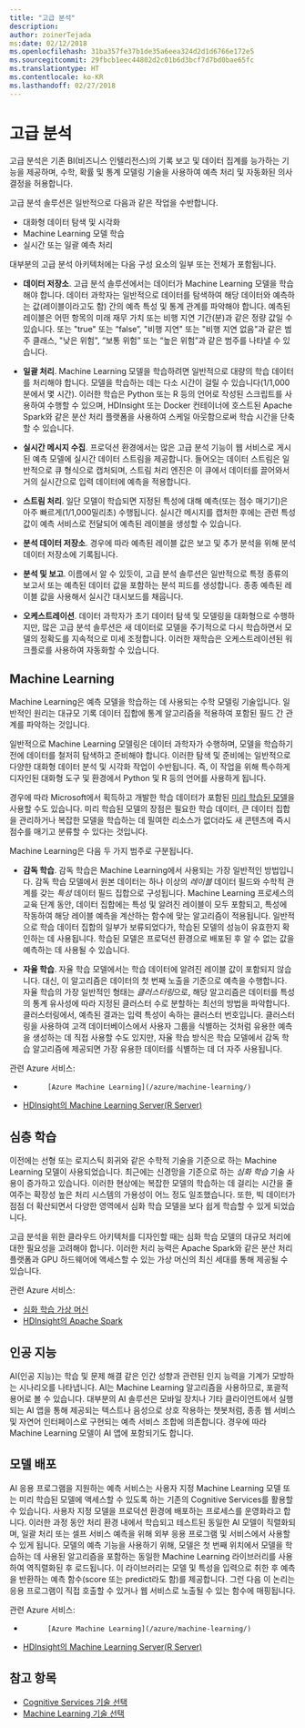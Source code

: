 ```yaml
---
title: "고급 분석"
description: 
author: zoinerTejada
ms:date: 02/12/2018
ms.openlocfilehash: 31ba357fe37b1de35a6eea324d2d1d6766e172e5
ms.sourcegitcommit: 29fbcb1eec44802d2c01b6d3bcf7d7bd0bae65fc
ms.translationtype: HT
ms.contentlocale: ko-KR
ms.lasthandoff: 02/27/2018
---
```

# <a name="advanced-analytics"></a>고급 분석

고급 분석은 기존 BI(비즈니스 인텔리전스)의 기록 보고 및 데이터 집계를 능가하는 기능을 제공하며, 수학, 확률 및 통계 모델링 기술을 사용하여 예측 처리 및 자동화된 의사 결정을 허용합니다.

고급 분석 솔루션은 일반적으로 다음과 같은 작업을 수반합니다.

* 대화형 데이터 탐색 및 시각화
* Machine Learning 모델 학습
* 실시간 또는 일괄 예측 처리

대부분의 고급 분석 아키텍처에는 다음 구성 요소의 일부 또는 전체가 포함됩니다.

* **데이터 저장소**. 고급 분석 솔루션에서는 데이터가 Machine Learning 모델을 학습해야 합니다. 데이터 과학자는 일반적으로 데이터를 탐색하여 해당 데이터와 예측하는 값(레이블이라고도 함) 간의 예측 특성 및 통계 관계를 파악해야 합니다. 예측된 레이블은 어떤 항목의 미래 재무 가치 또는 비행 지연 기간(분)과 같은 정량 값일 수 있습니다. 또는 "true" 또는 “false”, "비행 지연" 또는 "비행 지연 없음"과 같은 범주 클래스, "낮은 위험", “보통 위험” 또는 “높은 위험”과 같은 범주를 나타낼 수 있습니다.

* **일괄 처리**. Machine Learning 모델을 학습하려면 일반적으로 대량의 학습 데이터를 처리해야 합니다. 모델을 학습하는 데는 다소 시간이 걸릴 수 있습니다(1/1,000분에서 몇 시간). 이러한 학습은 Python 또는 R 등의 언어로 작성된 스크립트를 사용하여 수행할 수 있으며, HDInsight 또는 Docker 컨테이너에 호스트된 Apache Spark와 같은 분산 처리 플랫폼을 사용하여 스케일 아웃함으로써 학습 시간을 단축할 수 있습니다.

* **실시간 메시지 수집**. 프로덕션 환경에서는 많은 고급 분석 기능이 웹 서비스로 게시된 예측 모델에 실시간 데이터 스트림을 제공합니다. 들어오는 데이터 스트림은 일반적으로 큐 형식으로 캡처되며, 스트림 처리 엔진은 이 큐에서 데이터를 끌어와서 거의 실시간으로 입력 데이터에 예측을 적용합니다.  

* **스트림 처리**. 일단 모델이 학습되면 지정된 특성에 대해 예측(또는 점수 매기기)은 아주 빠르게(1/1,000밀리초) 수행됩니다. 실시간 메시지를 캡처한 후에는 관련 특성 값이 예측 서비스로 전달되어 예측된 레이블을 생성할 수 있습니다.

* **분석 데이터 저장소**. 경우에 따라 예측된 레이블 값은 보고 및 추가 분석을 위해 분석 데이터 저장소에 기록됩니다.

* **분석 및 보고**. 이름에서 알 수 있듯이, 고급 분석 솔루션은 일반적으로 특정 종류의 보고서 또는 예측된 데이터 값을 포함하는 분석 피드를 생성합니다. 종종 예측된 레이블 값을 사용해서 실시간 대시보드를 채웁니다.

* **오케스트레이션**. 데이터 과학자가 초기 데이터 탐색 및 모델링을 대화형으로 수행하지만, 많은 고급 분석 솔루션은 새 데이터로 모델을 주기적으로 다시 학습하면서 모델의 정확도를 지속적으로 미세 조정합니다. 이러한 재학습은 오케스트레이션된 워크플로를 사용하여 자동화할 수 있습니다.

## <a name="machine-learning"></a>Machine Learning
Machine Learning은 예측 모델을 학습하는 데 사용되는 수학 모델링 기술입니다. 일반적인 원리는 대규모 기록 데이터 집합에 통계 알고리즘을 적용하여 포함된 필드 간 관계를 파악하는 것입니다.

일반적으로 Machine Learning 모델링은 데이터 과학자가 수행하며, 모델을 학습하기 전에 데이터를 철저히 탐색하고 준비해야 합니다. 이러한 탐색 및 준비에는 일반적으로 다양한 대화형 데이터 분석 및 시각화 작업이 수반됩니다. 즉, 이 작업을 위해 특수하게 디자인된 대화형 도구 및 환경에서 Python 및 R 등의 언어를 사용하게 됩니다.

경우에 따라 Microsoft에서 획득하고 개발한 학습 데이터가 포함된 [미리 학습된 모델](/machine-learning-server/install/microsoftml-install-pretrained-models)을 사용할 수도 있습니다. 미리 학습된 모델의 장점은 필요한 학습 데이터, 큰 데이터 집합을 관리하거나 복잡한 모델을 학습하는 데 필여한 리소스가 없더라도 새 콘텐츠에 즉시 점수를 매기고 분류할 수 있다는 것입니다.

Machine Learning은 다음 두 가지 범주로 구분됩니다.

* **감독 학습**. 감독 학습은 Machine Learning에서 사용되는 가장 일반적인 방법입니다. 감독 학습 모델에서 원본 데이터는 하나 이상의 *레이블* 데이터 필드와 수학적 관계를 갖는 *특성* 데이터 필드 집합으로 구성됩니다. Machine Learning 프로세스의 교육 단계 동안, 데이터 집합에는 특성 및 알려진 레이블이 모두 포함되고, 특성에 작동하여 해당 레이블 예측을 계산하는 함수에 맞는 알고리즘이 적용됩니다. 일반적으로 학습 데이터 집합의 일부가 보류되었다가, 학습된 모델의 성능이 유효한지 확인하는 데 사용됩니다. 학습된 모델은 프로덕션 환경으로 배포된 후 알 수 없는 값을 예측하는 데 사용될 수 있습니다. 

* **자율 학습**. 자율 학습 모델에서는 학습 데이터에 알려진 레이블 값이 포함되지 않습니다. 대신, 이 알고리즘은 데이터의 첫 번째 노출을 기준으로 예측을 수행합니다. 자율 학습의 가장 일반적인 형태는 *클러스터링*으로, 해당 알고리즘은 데이터를 특성의 통계 유사성에 따라 지정된 클러스터 수로 분할하는 최선의 방법을 파악합니다. 클러스터링에서, 예측된 결과는 입력 특성이 속하는 클러스터 번호입니다. 클러스터링을 사용하여 고객 데이터베이스에서 사용자 그룹을 식별하는 것처럼 유용한 예측을 생성하는 데 직접 사용할 수도 있지만, 자율 학습 방식은 학습 모델에서 감독 학습 알고리즘에 제공되면 가장 유용한 데이터를 식별하는 데 더 자주 사용됩니다.

관련 Azure 서비스:

- 
            [Azure Machine Learning](/azure/machine-learning/)
- [HDInsight의 Machine Learning Server(R Server)](/azure/hdinsight/r-server/r-server-overview)

## <a name="deep-learning"></a>심층 학습

이전에는 선형 또는 로지스틱 회귀와 같은 수학적 기술을 기준으로 하는 Machine Learning 모델이 사용되었습니다. 최근에는 신경망을 기준으로 하는 *심화 학습* 기술 사용이 증가하고 있습니다. 이러한 현상에는 복잡한 모델의 학습하는 데 걸리는 시간을 줄여주는 확장성 높은 처리 시스템의 가용성이 어느 정도 일조했습니다. 또한, 빅 데이터가 점점 더 확산되면서 다양한 영역에서 심화 학습 모델을 보다 쉽게 학습할 수 있게 되었습니다.

고급 분석을 위한 클라우드 아키텍처를 디자인할 때는 심화 학습 모델의 대규모 처리에 대한 필요성을 고려해야 합니다. 이러한 처리 능력은 Apache Spark와 같은 분산 처리 플랫폼과 GPU 하드웨어에 액세스할 수 있는 가상 머신의 최신 세대를 통해 제공될 수 있습니다.

관련 Azure 서비스:

- [심화 학습 가상 머신](/azure/machine-learning/data-science-virtual-machine/deep-learning-dsvm-overview)
- [HDInsight의 Apache Spark](/azure/hdinsight/spark/apache-spark-overview)

## <a name="artificial-intelligence"></a>인공 지능

AI(인공 지능)는 학습 및 문제 해결 같은 인간 성향과 관련된 인지 능력을 기계가 모방하는 시나리오를 나타냅니다. AI는 Machine Learning 알고리즘을 사용하므로, 포괄적 용어로 볼 수 있습니다. 대부분의 AI 솔루션은 모바일 장치나 기타 클라이언트에서 실행되는 AI 앱을 통해 제공되는 텍스트나 음성으로 상호 작용하는 챗봇처럼, 종종 웹 서비스 및 자연어 인터페이스로 구현되는 예측 서비스 조합에 의존합니다. 경우에 따라 Machine Learning 모델이 AI 앱에 포함되기도 합니다. 

## <a name="model-deployment"></a>모델 배포

AI 응용 프로그램을 지원하는 예측 서비스는 사용자 지정 Machine Learning 모델 또는 미리 학습된 모델에 액세스할 수 있도록 하는 기존의 Cognitive Services를 활용할 수 있습니다. 사용자 지정 모델을 프로덕션 환경에 배포하는 프로세스를 운영화라고 합니다. 이러한 과정 동안 처리 환경 내에서 학습되고 테스트된 동일한 AI 모델이 직렬화되며, 일괄 처리 또는 셀프 서비스 예측을 위해 외부 응용 프로그램 및 서비스에서 사용할 수 있게 됩니다. 모델의 예측 기능을 사용하기 위해, 모델은 첫 번째 위치에서 모델을 학습하는 데 사용된 알고리즘을 포함하는 동일한 Machine Learning 라이브러리를 사용하여 역직렬화된 후 로드됩니다. 이 라이브러리는 모델 및 특성을 입력으로 취한 후 예측을 반환하는 예측 함수(score 또는 predict라도 함)를 제공합니다. 그런 다음 이 논리는 응용 프로그램이 직접 호출할 수 있거나 웹 서비스로 노출될 수 있는 함수에 매핑됩니다. 

관련 Azure 서비스:

- 
            [Azure Machine Learning](/azure/machine-learning/)
- [HDInsight의 Machine Learning Server(R Server)](/azure/hdinsight/r-server/r-server-overview)


## <a name="see-also"></a>참고 항목

- [Cognitive Services 기술 선택](../technology-choices/cognitive-services.md)
- [Machine Learning 기술 선택](../technology-choices/data-science-and-machine-learning.md)

